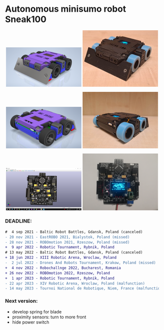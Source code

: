 # Autonomous minisumo robot Sneak100 

<p align="center">
  <img src="/docs/readme/screen_front.PNG" width="49%" />
  <img src="/docs/readme/real_front.jpg" width="49%" />
</p>

<p align="center">
  <img src="/docs/readme/screen_back.PNG" width="49%" />
  <img src="/docs/readme/real_back.jpg" width="49%" />
</p>

<p align="center">
  <img src="/docs/readme/screen_board.png" width="49%" />
  <img src="/docs/readme/real_board.jpg" width="49%" />
</p>

### DEADLINE:
```diff
#  4 sep 2021 - Baltic Robot Battles, Gdansk, Poland (canceled)
- 20 nov 2021 - EastROBO 2021, Bialystok, Poland (missed)
- 28 nov 2021 - ROBOmotion 2021, Rzeszow, Poland (missed)
+  9 apr 2022 - Robotic Tournament, Rybnik, Poland
# 13 may 2022 - Baltic Robot Battles, Gdansk, Poland (canceled)
+ 18 jun 2022 - XIII Robotic Arena, Wroclaw, Poland
-  2 jul 2022 - Drones And Robots Tournament, Krakow, Poland (missed)
+  4 nov 2022 - Robochallnge 2022, Bucharest, Romania
+ 26 nov 2022 - ROBOmotion 2022, Rzeszow, Poland
+  1 apr 2023 - Robotic Tournament, Rybnik, Poland
- 22 apr 2023 - XIV Robotic Arena, Wroclaw, Poland (malfunction)
- 14 may 2023 - Tournoi National de Robotique, Niem, France (malfunction)
```

### Next version:     
- develop spring for blade
- proximity sensors: turn to more front
- hide power switch
